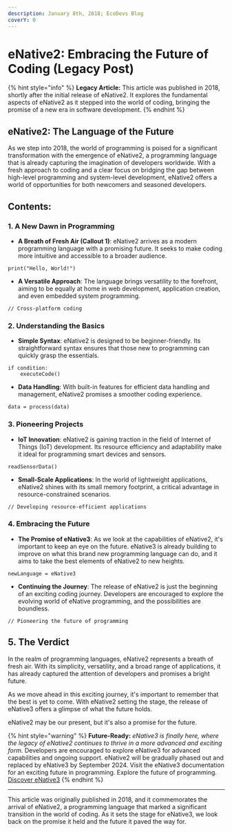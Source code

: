 ```yaml
---
description: January 8th, 2018; EcoDevs Blog
coverY: 0
---
```


# eNative2: Embracing the Future of Coding (Legacy Post)

{% hint style="info" %}
**Legacy Article:** This article was published in 2018, shortly after the initial release of eNative2. It explores the fundamental aspects of eNative2 as it stepped into the world of coding, bringing the promise of a new era in software development.
{% endhint %}

## eNative2: The Language of the Future

As we step into 2018, the world of programming is poised for a significant transformation with the emergence of eNative2, a programming language that is already capturing the imagination of developers worldwide. With a fresh approach to coding and a clear focus on bridging the gap between high-level programming and system-level development, eNative2 offers a world of opportunities for both newcomers and seasoned developers.

## Contents:

### 1. A New Dawn in Programming

* **A Breath of Fresh Air (Callout 1)**: eNative2 arrives as a modern programming language with a promising future. It seeks to make coding more intuitive and accessible to a broader audience.

```eNative2
print("Hello, World!")
```

* **A Versatile Approach**: The language brings versatility to the forefront, aiming to be equally at home in web development, application creation, and even embedded system programming.

```eNative2
// Cross-platform coding
```

### 2. Understanding the Basics

* **Simple Syntax**: eNative2 is designed to be beginner-friendly. Its straightforward syntax ensures that those new to programming can quickly grasp the essentials.

```eNative2
if condition:
    executeCode()
```

* **Data Handling**: With built-in features for efficient data handling and management, eNative2 promises a smoother coding experience.

```eNative2
data = process(data)
```

### 3. Pioneering Projects

* **IoT Innovation**: eNative2 is gaining traction in the field of Internet of Things (IoT) development. Its resource efficiency and adaptability make it ideal for programming smart devices and sensors.

```eNative2
readSensorData()
```

* **Small-Scale Applications**: In the world of lightweight applications, eNative2 shines with its small memory footprint, a critical advantage in resource-constrained scenarios.

```eNative2
// Developing resource-efficient applications
```

### 4. Embracing the Future

* **The Promise of eNative3**: As we look at the capabilities of eNative2, it's important to keep an eye on the future. eNative3 is already building to improve on what this brand new programming language can do, and it aims to take the best elements of eNative2 to new heights.

```eNative3
newLanguage = eNative3
```

* **Continuing the Journey**: The release of eNative2 is just the beginning of an exciting coding journey. Developers are encouraged to explore the evolving world of eNative programming, and the possibilities are boundless.

```eNative3
// Pioneering the future of programming
```

## 5. The Verdict

In the realm of programming languages, eNative2 represents a breath of fresh air. With its simplicity, versatility, and a broad range of applications, it has already captured the attention of developers and promises a bright future.

As we move ahead in this exciting journey, it's important to remember that the best is yet to come. With eNative2 setting the stage, the release of eNative3 offers a glimpse of what the future holds.

eNative2 may be our present, but it's also a promise for the future.

{% hint style="warning" %}
**Future-Ready:** _eNative3 is finally here, where the legacy of eNative2 continues to thrive in a more advanced and exciting form._ Developers are encouraged to explore eNative3 for advanced capabilities and ongoing support. eNative2 will be gradually phased out and replaced by eNative3 by September 2024. Visit the eNative3 documentation for an exciting future in programming. Explore the future of programming. [Discover eNative3](../developer-news/matefluency-ddk-and-dtk-announcement/exploring-enative3-an-innovative-coding-language.md)
{% endhint %}

***

This article was originally published in 2018, and it commemorates the arrival of eNative2, a programming language that marked a significant transition in the world of coding. As it sets the stage for eNative3, we look back on the promise it held and the future it paved the way for.
